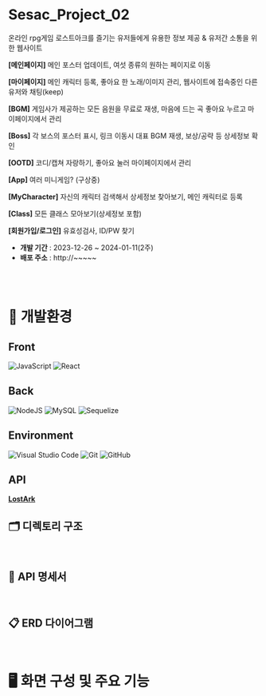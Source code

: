 # Sesac_Project_02

온라인 rpg게임 로스트아크를 즐기는 유저들에게 유용한 정보 제공 & 유저간 소통을 위한 웹사이트

**[메인페이지]** 메인 포스터 업데이트, 여섯 종류의 원하는 페이지로 이동

**[마이페이지]** 메인 캐릭터 등록, 좋아요 한 노래/이미지 관리, 웹사이트에 접속중인 다른 유저와 채팅(keep)

**[BGM]** 게임사가 제공하는 모든 음원을 무료로 재생, 마음에 드는 곡 좋아요 누르고 마이페이지에서 관리

**[Boss]** 각 보스의 포스터 표시, 링크 이동시 대표 BGM 재생, 보상/공략 등 상세정보 확인

**[OOTD]** 코디/캡쳐 자랑하기, 좋아요 눌러 마이페이지에서 관리

**[App]** 여러 미니게임? (구상중)

**[MyCharacter]** 자신의 캐릭터 검색해서 상세정보 찾아보기, 메인 캐릭터로 등록

**[Class]** 모든 클래스 모아보기(상세정보 포함)

**[회원가입/로그인]** 유효성검사, ID/PW 찾기

- **개발 기간** : 2023-12-26 ~ 2024-01-11(2주)
- **배포 주소** : http://~~~~~
<br />

<br />

# 🔧 개발환경
## Front
![JavaScript](https://img.shields.io/badge/javascript-%23323330.svg?style=for-the-badge&logo=javascript&logoColor=%23F7DF1E)
![React](https://img.shields.io/badge/React-61DAFB?style=for-the-badge&logo=React&logoColor=black)

## Back
![NodeJS](https://img.shields.io/badge/node.js-6DA55F?style=for-the-badge&logo=node.js&logoColor=white)
![MySQL](https://img.shields.io/badge/mysql-%2300f.svg?style=for-the-badge&logo=mysql&logoColor=white)
![Sequelize](https://img.shields.io/badge/Sequelize-52B0E7?style=for-the-badge&logo=Sequelize&logoColor=white)

## Environment
![Visual Studio Code](https://img.shields.io/badge/Visual%20Studio%20Code-0078d7.svg?style=for-the-badge&logo=visual-studio-code&logoColor=white)
![Git](https://img.shields.io/badge/git-%23F05033.svg?style=for-the-badge&logo=git&logoColor=white)
![GitHub](https://img.shields.io/badge/github-%23121011.svg?style=for-the-badge&logo=github&logoColor=white)

## API
**[LostArk](https://developer-lostark.game.onstove.com)**

## 🗂️ 디렉토리 구조

<br />

## 📃 API 명세서

<br />

## 📋 ERD 다이어그램

<br />

# 🖥️ 화면 구성 및 주요 기능



